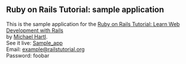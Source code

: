 ## Ruby on Rails Tutorial: sample application

This is the sample application for the
[Ruby on Rails Tutorial:
Learn Web Development with Rails](http://www.railstutorial.org/)<br>
by [Michael Hartl](http://www.michaelhartl.com/).
<br/>
See it live: [Sample_app](https://obscure-plateau-2336.herokuapp.com/)<br/>
Email: example@railstutorial.org <br/>
Password: foobar
